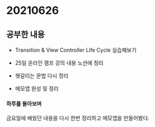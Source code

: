 # 20210626

## 공부한 내용
+ Transition & View Controller Life Cycle 실습해보기

+ 25일 온라인 캠프 강의 내용 노션에 정리

+ 헷갈리는 문법 다시 정리

+ 메모앱 완성 및 정리

#### 하루를 돌아보며
금요일에 배웠던 내용을 다시 한번 정리하고 메모앱을 만들어봤다.
